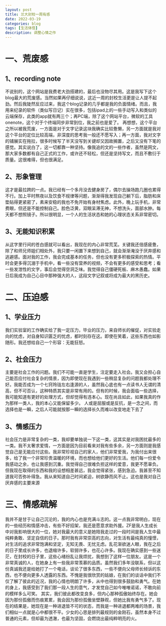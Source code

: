 ```yaml
---
layout: post
title: 兰大封校一周有感
date: 2022-03-19
categories: blog
tags: [生活体悟]
description: 调整心情之作
---
```

# 一、荒废感
## 1、recording note
不说别的，这个网站是我费老大劲搭建的，最后也没物尽其用。这是我写下这个blog最大的荒废感。当然如果再仔细说说，这近一周的封校生活更是让人提不起劲。然后我陡然反应过来，我这个blog记录的几乎都是我的负面情绪。而且，我用来纪录的软件（类似写日记）实在很多，包括ipad上的一些手动写入和类似的云端保存，此类的app就有两三个；再PC端，除了这个网站平台，微软的工具onenote，这个对于个终端同步非常到位，我之前也是爱了。
再想想，这个平台之所以被我荒废，一方面是对于文字记录这块我确实比较惫懒，另一方面就是我对这个平台的定位比较高端，非深度的思考我一般还不愿写入；再一方面，我对文字的铺展实在拖拉，很多时候写了半天没写到关键却又因故搁置，之后又没有下笔的感觉。其实说白了，这一切都靠一种坚持。像我追的文的一些作者，虽然是网文，那大家多数都有自己正式的工作，或许还不轻松，但还是坚持写文，而且不敷衍于质量。这很难得，但也很满足。
## 2、形象管理
这才是最拉跨的一点。我已经有一个多月没去健身房了，偶尔去操场跑几圈也累得不行。加上平时熬夜以及饮食不规律等问题，渐渐得我发现自己躺下后，脂肪和床垫贴得更紧密了，素来安稳的我也不免开始有身材焦虑。此外，晚上玩手机，非常费眼，但还是不能控制自己。脸色泛黄，双眼呆滞无神，不想洗头，面部水肿。每天都不想照镜子。所以很明显，一个人的生活状态和她的心理状态关系非常密切。
## 3、无能知识积累
从这字里行间的苍白感就可以看出，我现在的内心非常荒芜。关键我还倍感疲惫，除了和师兄师姐们相处外，我只要一闲置下来想到自己，就会渐渐淹没于厌弃感和逃避感。面对我的工作，我会完成基本的任务，但也没有更多积极探索的热情。平时会更多得沉溺于手机中，看一些没有营养的视频，不会有更多的感受和思考；看一些发泄性的文字，事后会觉得空洞乏味。我觉得自己僵硬死板、麻木愚蠢。如果日后我成为自己心目中那种强大的人，这段文字记叙或将成为最大的黑历史。
# 二、压迫感
## 1、学业压力
我们实验室的工作确实给了我一定压力，毕业的压力，来自师长的催促，对实验走向的忧虑，对自身知识匮乏的忧虑，都时刻存在这。即使在笑着，这些东西也如影随形。我还想给自己一个形容：无能狂怒。
## 2、社会压力
主要是社会工作的问题。我们不可能一直是学生，注定要走入社会。我又会担心自己能否应付社会复杂的情景，因为即使现在我遇到一些稍显复杂的问题我都处理不好。我能否成为一个七窍玲珑左右逢源的人，虽然我心底也有一点读书人无谓的清高，但不可否认，这种特质其实是非常有用的。但有的时候，我会面临一些选择，我可能知道有更好的处理方式，但却觉得有违本心。现在尚且如此，如果我真的作为那样一类人，我的本心又能保留多少。
人或是屈服或是反抗，是一念之间，而选择也是一瞬，之后人可能就按那一瞬的选择长久而难以改变地走下去了
## 3、情感压力
社会压力是非常复杂的一类，我却要单独说一下这一类，这其实是对我困扰最多的一类。我不太奢求爱情，一方面是因为目前看来对我有些多余，另一方面则是我感觉自己是无能应付这些。我非常珍视自己的家人，他们非常爱我，为我付出来很多，给了我一个非常珍贵温暖的环境，而也想给他们更好的生活。他们每一份爱令我感动之余，也让我感到沉重。我觉得自己很难负担这样的爱意，我更不愿辜负。但我现在取得的东西和我的设想相差甚远，我会觉得紧张，感到急迫。我甚至不知道我可否弥补得急。我从来知道自己时间紧迫，树欲静而风不止。这也是我对自己厌弃感的主要来源
# 三、情感疏解
我并不是甘于让自己沉沦的，我的内心也是充满斗志的。这一点我非常明白，现在的一些经历和情感冲击，有些不好招架，我还是愿意求助外援。ZF是我人生成长中对我影响很大的一位，她对我最大的意义是她陪我走过的一段时间是我人生中最纯粹勇敢、坚定自信的日子。那时我有非常崇高的志向，对生活有最纯真的憧憬，对生活的追求非常饱满和坚定，无知无畏、无忧无虑。乱花渐欲迷人眼，我在之后的日子里成长许多，也退缩许多，软弱许多，也花心许多。我现在确实感到一些迷茫，在封校的日子里，这些心绪纷乱让我烦扰，我想到了这样一位朋友。这是一个非常真诚的人，在她身上有一些我非常羡慕的品质。虽然我们多年没联系，但以这份真诚我还是给她打了一个电话，谈论了很多东西，一些不便向父母师长倾诉的东西，也不便向更多人透露的东西。不愧是我很欣赏的姑娘，在我们的谈话中我们不仅了解了彼此的近况，我的心情也明朗了许多，从中也得到很多鼓励和勇气。在她的身上，我感受到了我们那一段人生的意气，才发觉自己如今唯唯诺诺，不敢向前的模样多么可笑。
其实，我们彼此都改变良多，但内心那种孤傲始终存在。她会因为那份孤傲而伤痕累累，我会因为那份孤傲坐壁静观，但她比我有勇气多了。现在的结果是，她现在是一种进退皆不可的状态，而我是一种进退都两难的场景，我们相似一点就是心中都很不平。少女的心思是排列最规则的金刚石，虽然本身不过普通的元素，但却最为透澈，也最为坚固，会燃烧出最纯粹明亮的火。